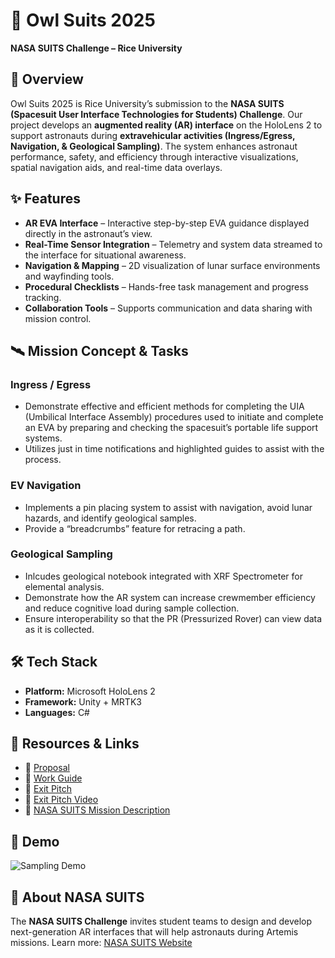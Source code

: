 # 🦉 Owl Suits 2025

**NASA SUITS Challenge – Rice University**

## 🚀 Overview

Owl Suits 2025 is Rice University’s submission to the **NASA SUITS (Spacesuit User Interface Technologies for Students) Challenge**.
Our project develops an **augmented reality (AR) interface** on the HoloLens 2 to support astronauts during **extravehicular activities (Ingress/Egress, Navigation, & Geological Sampling)**. The system enhances astronaut performance, safety, and efficiency through interactive visualizations, spatial navigation aids, and real-time data overlays.

## ✨ Features

* **AR EVA Interface** – Interactive step-by-step EVA guidance displayed directly in the astronaut’s view.
* **Real-Time Sensor Integration** – Telemetry and system data streamed to the interface for situational awareness.
* **Navigation & Mapping** – 2D visualization of lunar surface environments and wayfinding tools.
* **Procedural Checklists** – Hands-free task management and progress tracking.
* **Collaboration Tools** – Supports communication and data sharing with mission control.

## 🛰️ Mission Concept & Tasks  

### Ingress / Egress

* Demonstrate effective and efficient methods for completing the UIA (Umbilical Interface Assembly) procedures used to initiate and complete an EVA by preparing and checking the spacesuit’s portable life support systems.  
* Utilizes just in time notifications and highlighted guides to assist with the process.

### EV Navigation

* Implements a pin placing system to assist with navigation, avoid lunar hazards, and identify geological samples.
* Provide a “breadcrumbs” feature for retracing a path.

### Geological Sampling  

* Inlcudes geological notebook integrated with XRF Spectrometer for elemental analysis. 
* Demonstrate how the AR system can increase crewmember efficiency and reduce cognitive load during sample collection.
* Ensure interoperability so that the PR (Pressurized Rover) can view data as it is collected.

## 🛠️ Tech Stack

* **Platform:** Microsoft HoloLens 2
* **Framework:** Unity + MRTK3
* **Languages:** C#


## 📖 Resources & Links

* 📘 [Proposal](https://docs.google.com/document/d/1PcB0ZTBY3s5H4OZfvU3oWCtm59bli4tEMxpLIZt2VuA/edit?usp=sharing)
* 📘 [Work Guide](https://docs.google.com/document/d/1BzoUljcLIsPXOgS4SbhiVLoFmqDFteWucLqJIcHvoZE/edit?usp=sharing)
* 📘 [Exit Pitch](https://docs.google.com/presentation/d/1QFlcyKhBa79pro1WQT1xsww55dHRnK0G3i2w3ToNO3Y/edit?usp=sharing)
* 📸 [Exit Pitch Video](https://www.youtube.com/live/2fiBoE0x6wE?si=X_I6vfQUIXEfKbDV&t=3849)
* 📂 [NASA SUITS Mission Description](https://drive.google.com/file/d/1cX8_v-_m_uQak2HYoOpUtQoYojI-I63m/view?usp=sharing)

## 📸 Demo 
![Sampling Demo](content/geo_demo_short.gif) 


## 📖 About NASA SUITS

The **NASA SUITS Challenge** invites student teams to design and develop next-generation AR interfaces that will help astronauts during Artemis missions. Learn more: [NASA SUITS Website](https://www.nasa.gov/stem/suits/)
